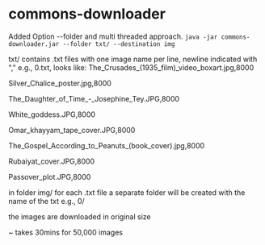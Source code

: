 # commons-downloader

Added Option --folder and multi threaded approach.
```java -jar commons-downloader.jar --folder txt/ --destination img```

txt/ contains .txt files with one image name per line, newline indicated with ","
e.g., 0.txt, looks like:
The_Crusades_(1935_film)_video_boxart.jpg,8000 

Silver_Chalice_poster.jpg,8000

The_Daughter_of_Time_-_Josephine_Tey.JPG,8000

White_goddess.JPG,8000

Omar_khayyam_tape_cover.JPG,8000

The_Gospel_According_to_Peanuts_(book_cover).jpg,8000

Rubaiyat_cover.JPG,8000

Passover_plot.JPG,8000


in folder img/ for each .txt file a separate folder will be created with the name of the txt
e.g., 0/

the images are downloaded in original size


~ takes 30mins for 50,000 images
